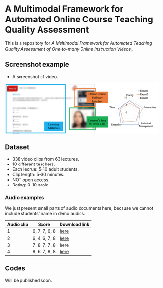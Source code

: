 # A Multimodal Framework for Automated Online Course Teaching Quality Assessment

This is a repository for *A Multimodal Framework for Automated Teaching Quality Assessment of One-to-many Online Instruction Videos*。

## Screenshot example

* A screenshot of video.


![screen](file/screen.png)


## Dataset
* 338 video clips from 63 lectures.
* 10 different teachers.
* Each lecrue: 5-10 adult students.
* Clip length: 5-30 minutes.
* NOT open access.
* Rating: 0-10 scale.

### Audio examples
We just present small parts of audio documents here, because we cannot include students' name in demo audios.

| Audio clip    | Score  | Download link|
|  ----  | ----  | ----  |
| 1 | 6, 7, 7, 6, 8 |[here](file/DEMO_LY_7b_SP.wav)|
| 2 | 6, 4, 6, 7, 8 |[here](file/DEMO_Y_11_RT.wav)|
| 3 | 7, 8, 7, 7, 8 |[here](file/DEMO_W_3_HI.wav)|
| 4 | 8, 6, 7, 8, 8 |[here](file/DEMO_G_4_RL.wav)|



    
    
## Codes
Will be published soon.


